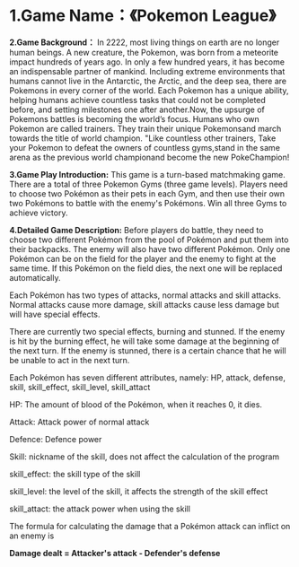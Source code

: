# **1.Game Name：《Pokemon League》**

**2.Game Background：** In 2222, most living things on earth are no longer human beings. A new creature, the Pokemon, was born from a meteorite impact hundreds of years ago. In only a few hundred years, it has become an indispensable partner of mankind. Including extreme environments that humans cannot live in the Antarctic, the Arctic, and the deep sea, there are Pokemons in every corner of the world. Each Pokemon has a unique ability, helping humans achieve countless tasks that could not be completed before, and setting milestones one after another.Now, the upsurge of Pokemons battles is becoming the world’s focus. Humans who own Pokemon are called trainers. They train their unique Pokemonsand march towards the title of world champion. "Like countless other trainers, Take your Pokemon to defeat the owners of countless gyms,stand in the same arena as the previous world championand become the new PokeChampion!

**3.Game Play Introduction:** This game is a turn-based matchmaking game. There are a total of three Pokemon Gyms (three game levels). Players need to choose two Pokémon as their pets in each Gym, and then use their own two Pokémons to battle with the enemy's Pokémons. Win all three Gyms to achieve victory.

**4.Detailed Game Description:** Before players do battle, they need to choose two different Pokémon from the pool of Pokémon and put them into their backpacks. The enemy will also have two different Pokémon. Only one Pokémon can be on the field for the player and the enemy to fight at the same time. If this Pokémon on the field dies, the next one will be replaced automatically.

Each Pokémon has two types of attacks, normal attacks and skill attacks. Normal attacks cause more damage, skill attacks cause less damage but will have special effects.

There are currently two special effects, burning and stunned. If the enemy is hit by the burning effect, he will take some damage at the beginning of the next turn. If the enemy is stunned, there is a certain chance that he will be unable to act in the next turn.

Each Pokémon has seven different attributes, namely: HP, attack, defense, skill, skill_effect, skill_level, skill_attact

HP: The amount of blood of the Pokémon, when it reaches 0, it dies.

Attack: Attack power of normal attack

Defence: Defence power

Skill: nickname of the skill, does not affect the calculation of the program

skill_effect: the skill type of the skill

skill_level: the level of the skill, it affects the strength of the skill effect

skill_attact: the attack power when using the skill

The formula for calculating the damage that a Pokémon attack can inflict on an enemy is

**Damage dealt = Attacker's attack - Defender's defense**

